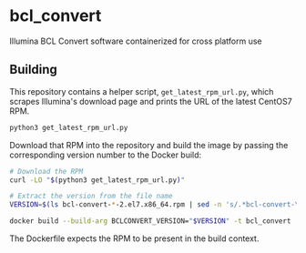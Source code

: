 # bcl_convert
Illumina BCL Convert software containerized for cross platform use

## Building

This repository contains a helper script, `get_latest_rpm_url.py`, which
scrapes Illumina's download page and prints the URL of the latest CentOS7 RPM.

```bash
python3 get_latest_rpm_url.py
```

Download that RPM into the repository and build the image by passing the
corresponding version number to the Docker build:

```bash
# Download the RPM
curl -LO "$(python3 get_latest_rpm_url.py)"

# Extract the version from the file name
VERSION=$(ls bcl-convert-*-2.el7.x86_64.rpm | sed -n 's/.*bcl-convert-\(.*\)-2.el7.x86_64.rpm/\1/p')

docker build --build-arg BCLCONVERT_VERSION="$VERSION" -t bcl_convert .
```

The Dockerfile expects the RPM to be present in the build context.
